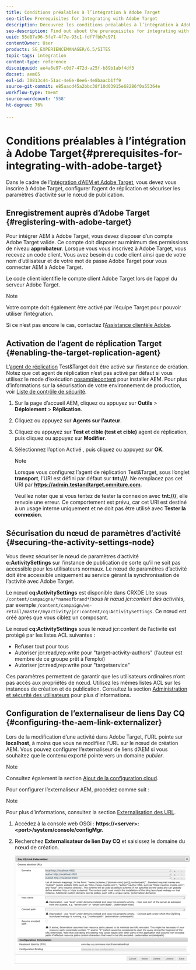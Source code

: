 ```yaml
---
title: Conditions préalables à l’intégration à Adobe Target
seo-title: Prerequisites for Integrating with Adobe Target
description: Découvrez les conditions préalables à l’intégration à Adobe Target.
seo-description: Find out about the prerequisites for integrating with Adobe Target.
uuid: 55d87a96-5fe7-4f7e-93c1-fdf7fbb7c971
contentOwner: User
products: SG_EXPERIENCEMANAGER/6.5/SITES
topic-tags: integration
content-type: reference
discoiquuid: ae4a6e97-c0d7-472d-a25f-b89b1abf4df3
docset: aem65
exl-id: 30813c44-51ac-4e6e-8ee6-4e8baacb1ff9
source-git-commit: e85aacd45a2bbc38f10d03915e68286f0a55364e
workflow-type: tm+mt
source-wordcount: '558'
ht-degree: 76%

---
```


# Conditions préalables à l’intégration à Adobe Target{#prerequisites-for-integrating-with-adobe-target}

Dans le cadre de l’[intégration d’AEM et Adobe Target](/help/sites-administering/target.md), vous devez vous inscrire à Adobe Target, configurer l’agent de réplication et sécuriser les paramètres d’activité sur le nœud de publication.

## Enregistrement auprès d’Adobe Target {#registering-with-adobe-target}

Pour intégrer AEM à Adobe Target, vous devez disposer d’un compte Adobe Target valide. Ce compte doit disposer au minimum des permissions de niveau **approbateur**. Lorsque vous vous inscrivez à Adobe Target, vous recevez un code client. Vous avez besoin du code client ainsi que de votre nom d’utilisateur et de votre mot de passe Adobe Target pour vous connecter AEM à Adobe Target.

Le code client identifie le compte client Adobe Target lors de l’appel du serveur Adobe Target.

>[!NOTE]
>
>Votre compte doit également être activé par l’équipe Target pour pouvoir utiliser l’intégration.
>
>Si ce n’est pas encore le cas, contactez l’[Assistance clientèle Adobe](https://experienceleague.adobe.com/docs/target/using/cmp-resources-and-contact-information.html?lang=fr).

## Activation de l’agent de réplication Target {#enabling-the-target-replication-agent}

L’[agent de réplication](/help/sites-deploying/replication.md) Test&amp;Target doit être activé sur l’instance de création. Notez que cet agent de réplication n’est pas activé par défaut si vous utilisez le mode d’exécution [nosamplecontent](/help/sites-deploying/configure-runmodes.md#using-samplecontent-and-nosamplecontent) pour installer AEM. Pour plus d’informations sur la sécurisation de votre environnement de production, voir [Liste de contrôle de sécurité](/help/sites-administering/security-checklist.md).

1. Sur la page d’accueil AEM, cliquez ou appuyez sur **Outils** > **Déploiement** > **Réplication**.
1. Cliquez ou appuyez sur **Agents sur l’auteur**.
1. Cliquez ou appuyez sur **Test et cible (test et cible)** agent de réplication, puis cliquez ou appuyez sur **Modifier**.
1. Sélectionnez l’option Activé , puis cliquez ou appuyez sur **OK**.

   >[!NOTE]
   >
   >Lorsque vous configurez l’agent de réplication Test&amp;Target, sous l’onglet **transport**, l’URI est défini par défaut sur **tnt:///**. Ne remplacez pas cet URI par **https://admin.testandtarget.omniture.com**.
   >
   >Veuillez noter que si vous tentez de tester la connexion avec **tnt:///**, elle renvoie une erreur. Ce comportement est prévu, car cet URI est destiné à un usage interne uniquement et ne doit pas être utilisé avec **Tester la connexion**.

## Sécurisation du nœud de paramètres d’activité {#securing-the-activity-settings-node}

Vous devez sécuriser le nœud de paramètres d’activité **c:ActivitySettings** sur l’instance de publication de sorte qu’il ne soit pas accessible pour les utilisateurs normaux. Le nœud de paramètres d’activité doit être accessible uniquement au service gérant la synchronisation de l’activité avec Adobe Target.

Le nœud **cq:ActivitySettings** est disponible dans CRXDE Lite sous `/content/campaigns/*nameofbrand*`/*sous le nœud jcr:content des activités,* par exemple `/content/campaign/we-retail/master/myactivity/jcr:content/cq:ActivitySettings`. Ce nœud est créé après que vous ciblez un composant.

Le nœud **cq:ActivitySettings** sous le nœud jcr:content de l’activité est protégé par les listes ACL suivantes :

* Refuser tout pour tous
* Autoriser jcr:read,rep:write pour &quot;target-activity-authors&quot; (l’auteur est membre de ce groupe prêt à l’emploi)
* Autoriser jcr:read,rep:write pour &quot;targetservice&quot;

Ces paramètres permettent de garantir que les utilisateurs ordinaires n’ont pas accès aux propriétés de nœud. Utilisez les mêmes listes ACL sur les instances de création et de publication. Consultez la section [Administration et sécurité des utilisateurs](/help/sites-administering/security.md) pour plus d’informations.

## Configuration de l’externaliseur de liens Day CQ {#configuring-the-aem-link-externalizer}

Lors de la modification d’une activité dans Adobe Target, l’URL pointe sur **localhost**, à moins que vous ne modifiiez l’URL sur le nœud de création AEM. Vous pouvez configurer l’externaliseur de liens d’AEM si vous souhaitez que le contenu exporté pointe vers un domaine *publier*.

>[!NOTE]
>
>Consultez également la section [Ajout de la configuration cloud](/help/sites-administering/experience-fragments-target.md#add-the-cloud-configuration).

Pour configurer l’externaliseur AEM, procédez comme suit :

>[!NOTE]
>
>Pour plus d’informations, consultez la section [Externalisation des URL](/help/sites-developing/externalizer.md).

1. Accédez à la console web OSGi : **https://&lt;server>:&lt;port>/system/console/configMgr.**
1. Recherchez **Externalisateur de lien Day CQ** et saisissez le domaine du nœud de création.

   ![Day CQ Link Externalizer](assets/aem-externalizer-01.png)
